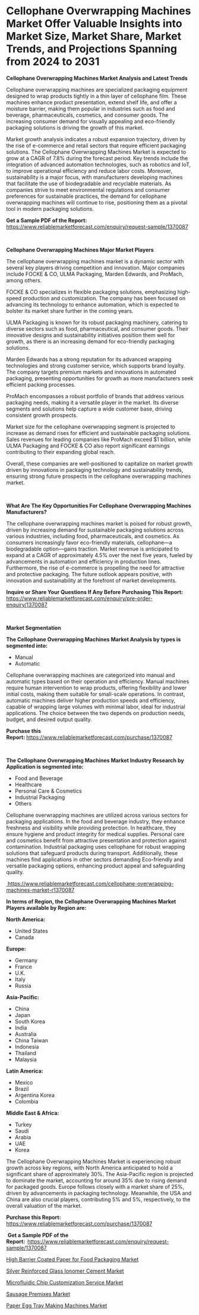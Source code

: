 <p><h1>Cellophane Overwrapping Machines Market Offer Valuable Insights into Market Size, Market Share, Market Trends, and Projections Spanning from 2024 to 2031</h1></p><p><strong>Cellophane Overwrapping Machines Market Analysis and Latest Trends</strong></p>
<p><p>Cellophane overwrapping machines are specialized packaging equipment designed to wrap products tightly in a thin layer of cellophane film. These machines enhance product presentation, extend shelf life, and offer a moisture barrier, making them popular in industries such as food and beverage, pharmaceuticals, cosmetics, and consumer goods. The increasing consumer demand for visually appealing and eco-friendly packaging solutions is driving the growth of this market.</p><p>Market growth analysis indicates a robust expansion trajectory, driven by the rise of e-commerce and retail sectors that require efficient packaging solutions. The Cellophane Overwrapping Machines Market is expected to grow at a CAGR of 7.8% during the forecast period. Key trends include the integration of advanced automation technologies, such as robotics and IoT, to improve operational efficiency and reduce labor costs. Moreover, sustainability is a major focus, with manufacturers developing machines that facilitate the use of biodegradable and recyclable materials. As companies strive to meet environmental regulations and consumer preferences for sustainable practices, the demand for cellophane overwrapping machines will continue to rise, positioning them as a pivotal tool in modern packaging solutions.</p></p>
<p><strong>Get a Sample PDF of the Report:&nbsp;</strong> <a href="https://www.reliablemarketforecast.com/enquiry/request-sample/1370087?utm_campaign=950&utm_medium=2&utm_source=Github&utm_content=ia&utm_term=06122024&utm_id=cellophane-overwrapping-machines">https://www.reliablemarketforecast.com/enquiry/request-sample/1370087</a></p>
<p>&nbsp;</p>
<p><strong>Cellophane Overwrapping Machines Major Market Players</strong></p>
<p><p>The cellophane overwrapping machines market is a dynamic sector with several key players driving competition and innovation. Major companies include FOCKE & CO, ULMA Packaging, Marden Edwards, and ProMach, among others. </p><p>FOCKE & CO specializes in flexible packaging solutions, emphasizing high-speed production and customization. The company has been focused on advancing its technology to enhance automation, which is expected to bolster its market share further in the coming years.</p><p>ULMA Packaging is known for its robust packaging machinery, catering to diverse sectors such as food, pharmaceutical, and consumer goods. Their innovative designs and sustainability initiatives position them well for growth, as there is an increasing demand for eco-friendly packaging solutions.</p><p>Marden Edwards has a strong reputation for its advanced wrapping technologies and strong customer service, which supports brand loyalty. The company targets premium markets and innovations in automated packaging, presenting opportunities for growth as more manufacturers seek efficient packing processes.</p><p>ProMach encompasses a robust portfolio of brands that address various packaging needs, making it a versatile player in the market. Its diverse segments and solutions help capture a wide customer base, driving consistent growth prospects.</p><p>Market size for the cellophane overwrapping segment is projected to increase as demand rises for efficient and sustainable packaging solutions. Sales revenues for leading companies like ProMach exceed $1 billion, while ULMA Packaging and FOCKE & CO also report significant earnings contributing to their expanding global reach.</p><p>Overall, these companies are well-positioned to capitalize on market growth driven by innovations in packaging technology and sustainability trends, ensuring strong future prospects in the cellophane overwrapping machines market.</p></p>
<p>&nbsp;</p>
<p><strong>What Are The Key Opportunities For Cellophane Overwrapping Machines Manufacturers?</strong></p>
<p><p>The cellophane overwrapping machines market is poised for robust growth, driven by increasing demand for sustainable packaging solutions across various industries, including food, pharmaceuticals, and cosmetics. As consumers increasingly favor eco-friendly materials, cellophane—a biodegradable option—gains traction. Market revenue is anticipated to expand at a CAGR of approximately 4.5% over the next five years, fueled by advancements in automation and efficiency in production lines. Furthermore, the rise of e-commerce is propelling the need for attractive and protective packaging. The future outlook appears positive, with innovation and sustainability at the forefront of market developments.</p></p>
<p><strong>Inquire or Share Your Questions If Any Before Purchasing This Report:</strong> <a href="https://www.reliablemarketforecast.com/enquiry/pre-order-enquiry/1370087?utm_campaign=950&utm_medium=2&utm_source=Github&utm_content=ia&utm_term=06122024&utm_id=cellophane-overwrapping-machines">https://www.reliablemarketforecast.com/enquiry/pre-order-enquiry/1370087</a></p>
<p>&nbsp;</p>
<p><strong>Market Segmentation</strong></p>
<p><strong>The Cellophane Overwrapping Machines Market Analysis by types is segmented into:</strong></p>
<p><ul><li>Manual</li><li>Automatic</li></ul></p>
<p><p>Cellophane overwrapping machines are categorized into manual and automatic types based on their operation and efficiency. Manual machines require human intervention to wrap products, offering flexibility and lower initial costs, making them suitable for small-scale operations. In contrast, automatic machines deliver higher production speeds and efficiency, capable of wrapping large volumes with minimal labor, ideal for industrial applications. The choice between the two depends on production needs, budget, and desired output quality.</p></p>
<p><strong>Purchase this Report:&nbsp;</strong><a href="https://www.reliablemarketforecast.com/purchase/1370087?utm_campaign=950&utm_medium=2&utm_source=Github&utm_content=ia&utm_term=06122024&utm_id=cellophane-overwrapping-machines">https://www.reliablemarketforecast.com/purchase/1370087</a></p>
<p>&nbsp;</p>
<p><strong>The Cellophane Overwrapping Machines Market Industry Research by Application is segmented into:</strong></p>
<p><ul><li>Food and Beverage</li><li>Healthcare</li><li>Personal Care & Cosmetics</li><li>Industrial Packaging</li><li>Others</li></ul></p>
<p><p>Cellophane overwrapping machines are utilized across various sectors for packaging applications. In the food and beverage industry, they enhance freshness and visibility while providing protection. In healthcare, they ensure hygiene and product integrity for medical supplies. Personal care and cosmetics benefit from attractive presentation and protection against contamination. Industrial packaging uses cellophane for robust wrapping solutions that safeguard products during transport. Additionally, these machines find applications in other sectors demanding Eco-friendly and versatile packaging options, enhancing product appeal and safeguarding quality.</p></p>
<p><a href="https://www.reliablemarketforecast.com/cellophane-overwrapping-machines-market-r1370087?utm_campaign=950&utm_medium=2&utm_source=Github&utm_content=ia&utm_term=06122024&utm_id=cellophane-overwrapping-machines">&nbsp;https://www.reliablemarketforecast.com/cellophane-overwrapping-machines-market-r1370087</a></p>
<p><strong>In terms of Region, the Cellophane Overwrapping Machines Market Players available by Region are:</strong></p>
<p>
    <p> <strong> North America: </strong>
        <ul>
            <li>United States</li>
            <li>Canada</li>
        </ul>
        </p> 
    <p> <strong> Europe: </strong>
        <ul>
            <li>Germany</li>
            <li>France</li>
            <li>U.K.</li>
            <li>Italy</li>
            <li>Russia</li>
        </ul>
        </p> 
    <p> <strong> Asia-Pacific: </strong>
        <ul>
            <li>China</li>
            <li>Japan</li>
            <li>South Korea</li>
            <li>India</li>
            <li>Australia</li>
            <li>China Taiwan</li>
            <li>Indonesia</li>
            <li>Thailand</li>
            <li>Malaysia</li>
        </ul>
        </p> 
    <p> <strong> Latin America: </strong>
        <ul>
            <li>Mexico</li>
            <li>Brazil</li>
            <li>Argentina Korea</li>
            <li>Colombia</li>
        </ul>
        </p> 
    <p> <strong> Middle East & Africa: </strong>
        <ul>
            <li>Turkey</li>
            <li>Saudi</li>
            <li>Arabia</li>
            <li>UAE</li>
            <li>Korea</li>
        </ul>
    </p>
    </p>
<p><p>The Cellophane Overwrapping Machines Market is experiencing robust growth across key regions, with North America anticipated to hold a significant share of approximately 30%. The Asia-Pacific region is projected to dominate the market, accounting for around 35% due to rising demand for packaged goods. Europe follows closely with a market share of 25%, driven by advancements in packaging technology. Meanwhile, the USA and China are also crucial players, contributing 5% and 5%, respectively, to the overall valuation of the market.</p></p>
<p><strong>Purchase this Report: </strong><a href="https://www.reliablemarketforecast.com/purchase/1370087?utm_campaign=950&utm_medium=2&utm_source=Github&utm_content=ia&utm_term=06122024&utm_id=cellophane-overwrapping-machines">https://www.reliablemarketforecast.com/purchase/1370087</a></p>
<p>&nbsp;<strong>Get a Sample PDF of the Report:&nbsp;&nbsp;</strong><a href="https://www.reliablemarketforecast.com/enquiry/request-sample/1370087?utm_campaign=950&utm_medium=2&utm_source=Github&utm_content=ia&utm_term=06122024&utm_id=cellophane-overwrapping-machines">https://www.reliablemarketforecast.com/enquiry/request-sample/1370087</a></p>
<p><strong></strong></p>
<p><p><a href="https://issuu.com/reportprime-2/docs/high-barrier-coated-paper-for-food-packaging-marke?utm_campaign=950&utm_medium=2&utm_source=Github&utm_content=ia&utm_term=06122024&utm_id=cellophane-overwrapping-machines">High Barrier Coated Paper for Food Packaging Market</a></p><p><a href="https://www.linkedin.com/pulse/examining-silver-reinforced-glass-ionomer-cement-market-manufacturing-imyjf?utm_campaign=950&utm_medium=2&utm_source=Github&utm_content=ia&utm_term=06122024&utm_id=cellophane-overwrapping-machines">Silver Reinforced Glass Ionomer Cement Market</a></p><p><a href="https://issuu.com/reportprime-2/docs/microfluidic-chip-customization-service-market-siz?utm_campaign=950&utm_medium=2&utm_source=Github&utm_content=ia&utm_term=06122024&utm_id=cellophane-overwrapping-machines">Microfluidic Chip Customization Service Market</a></p><p><a href="https://github.com/kimberjam0i/Market-Research-Report-List-1/blob/main/sausage-premixes-market.md?utm_campaign=950&utm_medium=2&utm_source=Github&utm_content=ia&utm_term=06122024&utm_id=cellophane-overwrapping-machines">Sausage Premixes Market</a></p><p><a href="https://github.com/lashaunm5st/Market-Research-Report-List-1/blob/main/paper-egg-tray-making-machines-market.md?utm_campaign=950&utm_medium=2&utm_source=Github&utm_content=ia&utm_term=06122024&utm_id=cellophane-overwrapping-machines">Paper Egg Tray Making Machines Market</a></p></p>